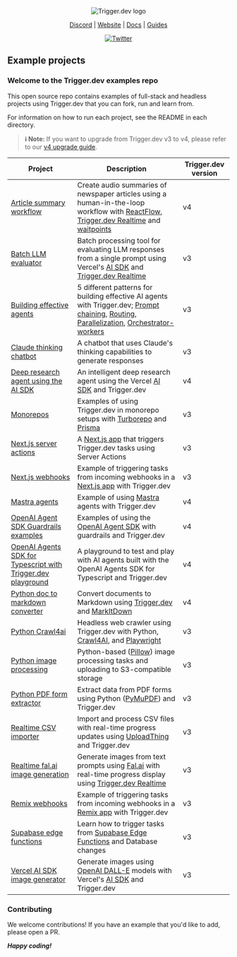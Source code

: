 <div align="center">
<picture>
  <source media="(prefers-color-scheme: dark)" srcset="https://imagedelivery.net/3TbraffuDZ4aEf8KWOmI_w/a45d1fa2-0ae8-4a39-4409-f4f934bfae00/public">
  <source media="(prefers-color-scheme: light)" srcset="https://imagedelivery.net/3TbraffuDZ4aEf8KWOmI_w/3f5ad4c1-c4c8-4277-b622-290e7f37bd00/public">
  <img alt="Trigger.dev logo" src="https://imagedelivery.net/3TbraffuDZ4aEf8KWOmI_w/a45d1fa2-0ae8-4a39-4409-f4f934bfae00/public">
</picture>

[Discord](https://trigger.dev/discord) | [Website](https://trigger.dev) | [Docs](https://trigger.dev/docs) | [Guides](https://trigger.dev/docs/guides)

[![Twitter](https://img.shields.io/twitter/url/https/twitter.com/triggerdotdev.svg?style=social&label=Follow%20%40trigger.dev)](https://twitter.com/triggerdotdev)

</div>

## Example projects

### Welcome to the Trigger.dev examples repo

This open source repo contains examples of full-stack and headless projects using Trigger.dev that you can fork, run and learn from.

For information on how to run each project, see the README in each directory.

> **ℹ️ Note:** If you want to upgrade from Trigger.dev v3 to v4, please refer to our [v4 upgrade guide](https://trigger.dev/docs/v4-upgrade-guide).

| Project                                                                                                    | Description                                                                                                                                                                                                                                                                                                                                                                                                                          | Trigger.dev version |
| ---------------------------------------------------------------------------------------------------------- | ------------------------------------------------------------------------------------------------------------------------------------------------------------------------------------------------------------------------------------------------------------------------------------------------------------------------------------------------------------------------------------------------------------------------------------ | ------------------- |
| [Article summary workflow](/article-summary-workflow)                                                      | Create audio summaries of newspaper articles using a human-in-the-loop workflow with [ReactFlow](https://reactflow.dev/), [Trigger.dev Realtime](https://trigger.dev/docs/realtime/overview) and [waitpoints](https://trigger.dev/blog/v4-beta-launch#waitpoints)                                                                                                                                                                    | v4                  |
| [Batch LLM evaluator](/batch-llm-evaluator)                                                                | Batch processing tool for evaluating LLM responses from a single prompt using Vercel's [AI SDK](https://sdk.vercel.ai/docs/introduction) and [Trigger.dev Realtime](https://trigger.dev/docs/realtime/overview)                                                                                                                                                                                                                      | v3                  |
| [Building effective agents](/building-effective-agents)                                                    | 5 different patterns for building effective AI agents with Trigger.dev; [Prompt chaining](/building-effective-agents/src/trigger/trigger/translate-copy.ts), [Routing](/building-effective-agents/src/trigger/trigger/routing-questions.ts), [Parallelization](/building-effective-agents/src/trigger/trigger/parallel-llm-calls.ts), [Orchestrator-workers](/building-effective-agents/src/trigger/trigger/orchestrator-workers.ts) | v3                  |
| [Claude thinking chatbot](/claude-thinking-chatbot)                                                        | A chatbot that uses Claude's thinking capabilities to generate responses                                                                                                                                                                                                                                                                                                                                                             | v3                  |
| [Deep research agent using the AI SDK](/vercel-ai-sdk-deep-research-agent/)                                | An intelligent deep research agent using the Vercel [AI SDK](https://sdk.vercel.ai/docs/introduction) and Trigger.dev                                                                                                                                                                                                                                                                                                                | v4                  |
| [Monorepos](/monorepos)                                                                                    | Examples of using Trigger.dev in monorepo setups with [Turborepo](https://turbo.build/) and [Prisma](https://www.prisma.io/)                                                                                                                                                                                                                                                                                                         | v3                  |
| [Next.js server actions](/nextjs-server-actions)                                                           | A [Next.js app](https://nextjs.org/) that triggers Trigger.dev tasks using Server Actions                                                                                                                                                                                                                                                                                                                                            | v3                  |
| [Next.js webhooks](/nextjs-webhooks)                                                                       | Example of triggering tasks from incoming webhooks in a [Next.js app](https://nextjs.org/) with Trigger.dev                                                                                                                                                                                                                                                                                                                          | v3                  |
| [Mastra agents](/mastra-agents)                                                                            | Example of using [Mastra](https://github.com/mastra-ai/mastra) agents with Trigger.dev                                                                                                                                                                                                                                                                                                                                               | v4                  |
| [OpenAI Agent SDK Guardrails examples](/openai-agent-sdk-guardrails-examples)                              | Examples of using the [OpenAI Agent SDK](https://openai.github.io/openai-agents-python/) with guardrails and Trigger.dev                                                                                                                                                                                                                                                                                                             | v4                  |
| [OpenAI Agents SDK for Typescript with Trigger.dev playground](/openai-agents-sdk-with-trigger-playground) | A playground to test and play with AI agents built with the OpenAI Agents SDK for Typescript and Trigger.dev                                                                                                                                                                                                                                                                                                                         | v4                  |
| [Python doc to markdown converter](/python-doc-to-markdown-converter)                                      | Convert documents to Markdown using [Trigger.dev](https://trigger.dev) and [MarkItDown](https://github.com/microsoft/markitdown)                                                                                                                                                                                                                                                                                                     | v4                  |
| [Python Crawl4ai](/python-crawl4ai)                                                                        | Headless web crawler using Trigger.dev with Python, [Crawl4AI](https://github.com/triggerdotdev/examples/tree/main/python-crawl4ai), and [Playwright](https://playwright.dev/)                                                                                                                                                                                                                                                       | v3                  |
| [Python image processing](/python-image-processing)                                                        | Python-based ([Pillow](https://pillow.readthedocs.io/en/stable/)) image processing tasks and uploading to S3-compatible storage                                                                                                                                                                                                                                                                                                      | v3                  |
| [Python PDF form extractor](/python-pdf-form-extractor)                                                    | Extract data from PDF forms using Python ([PyMuPDF](https://pypi.org/project/PyMuPDF/)) and Trigger.dev                                                                                                                                                                                                                                                                                                                              | v3                  |
| [Realtime CSV importer](/realtime-csv-importer)                                                            | Import and process CSV files with real-time progress updates using [UploadThing](https://uploadthing.com/) and Trigger.dev                                                                                                                                                                                                                                                                                                           | v3                  |
| [Realtime fal.ai image generation](/realtime-fal-ai-image-generation)                                      | Generate images from text prompts using [Fal.ai](https://fal.ai/) with real-time progress display using [Trigger.dev Realtime](https://trigger.dev/docs/realtime/overview)                                                                                                                                                                                                                                                           | v3                  |
| [Remix webhooks](/remix-webhooks)                                                                          | Example of triggering tasks from incoming webhooks in a [Remix app](https://remix.run/) with Trigger.dev                                                                                                                                                                                                                                                                                                                             | v3                  |
| [Supabase edge functions](/supabase-edge-functions)                                                        | Learn how to trigger tasks from [Supabase Edge Functions](https://supabase.com/docs/guides/functions) and Database changes                                                                                                                                                                                                                                                                                                           | v3                  |
| [Vercel AI SDK image generator](/vercel-ai-sdk-image-generator)                                            | Generate images using [OpenAI DALL-E](https://openai.com/dall-e) models with Vercel's [AI SDK](https://sdk.vercel.ai/docs/introduction) and Trigger.dev                                                                                                                                                                                                                                                                              | v3                  |

### Contributing

We welcome contributions! If you have an example that you'd like to add, please open a PR.

**_Happy coding!_**
